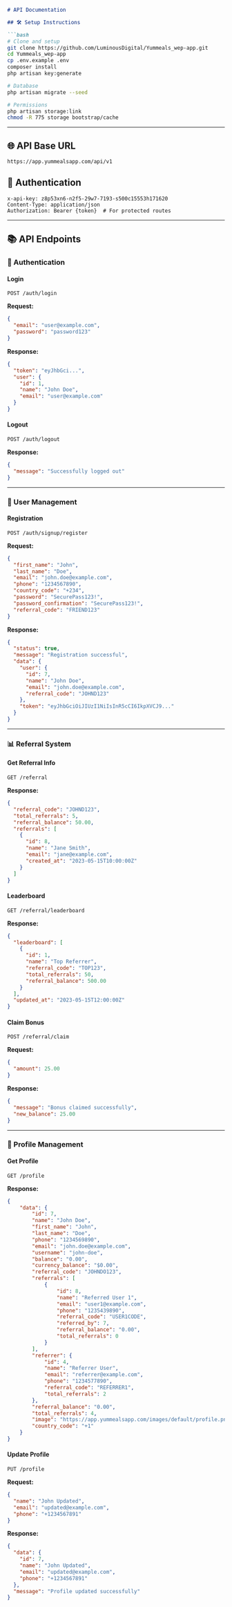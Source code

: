 ```markdown
# API Documentation

## 🛠️ Setup Instructions

```bash
# Clone and setup
git clone https://github.com/LuminousDigital/Yummeals_wep-app.git
cd Yummeals_wep-app
cp .env.example .env
composer install
php artisan key:generate

# Database
php artisan migrate --seed

# Permissions
php artisan storage:link
chmod -R 775 storage bootstrap/cache
```

---

## 🌐 API Base URL
`https://app.yummealsapp.com/api/v1`

## 🔐 Authentication
```
x-api-key: z8p53xn6-n2f5-29w7-7193-s500c15553h171620
Content-Type: application/json
Authorization: Bearer {token}  # For protected routes
```

---

## 📚 API Endpoints

### 🔑 Authentication

#### Login
`POST /auth/login`

**Request:**
```json
{
  "email": "user@example.com",
  "password": "password123"
}
```

**Response:**
```json
{
  "token": "eyJhbGci...",
  "user": {
    "id": 1,
    "name": "John Doe",
    "email": "user@example.com"
  }
}
```

#### Logout
`POST /auth/logout`

**Response:**
```json
{
  "message": "Successfully logged out"
}
```

---

### 👤 User Management

#### Registration
`POST /auth/signup/register`

**Request:**
```json
{
  "first_name": "John",
  "last_name": "Doe",
  "email": "john.doe@example.com",
  "phone": "1234567890",
  "country_code": "+234",
  "password": "SecurePass123!",
  "password_confirmation": "SecurePass123!",
  "referral_code": "FRIEND123"
}
```

**Response:**
```json
{
  "status": true,
  "message": "Registration successful",
  "data": {
    "user": {
      "id": 7,
      "name": "John Doe",
      "email": "john.doe@example.com",
      "referral_code": "JOHND123"
    },
    "token": "eyJhbGciOiJIUzI1NiIsInR5cCI6IkpXVCJ9..."
  }
}
```

---

### 📊 Referral System

#### Get Referral Info
`GET /referral`

**Response:**
```json
{
  "referral_code": "JOHND123",
  "total_referrals": 5,
  "referral_balance": 50.00,
  "referrals": [
    {
      "id": 8,
      "name": "Jane Smith",
      "email": "jane@example.com",
      "created_at": "2023-05-15T10:00:00Z"
    }
  ]
}
```

#### Leaderboard
`GET /referral/leaderboard`

**Response:**
```json
{
  "leaderboard": [
    {
      "id": 1,
      "name": "Top Referrer",
      "referral_code": "TOP123",
      "total_referrals": 50,
      "referral_balance": 500.00
    }
  ],
  "updated_at": "2023-05-15T12:00:00Z"
}
```

#### Claim Bonus
`POST /referral/claim`

**Request:**
```json
{
  "amount": 25.00
}
```

**Response:**
```json
{
  "message": "Bonus claimed successfully",
  "new_balance": 25.00
}
```

---

### 👤 Profile Management

#### Get Profile
`GET /profile`

**Response:**
```json
{
    "data": {
        "id": 7,
        "name": "John Doe",
        "first_name": "John",
        "last_name": "Doe",
        "phone": "1234569890",
        "email": "john.doe@example.com",
        "username": "john-doe",
        "balance": "0.00",
        "currency_balance": "$0.00",
        "referral_code": "JOHNDO123",
        "referrals": [
            {
                "id": 8,
                "name": "Referred User 1",
                "email": "user1@example.com",
                "phone": "1235439890",
                "referral_code": "USER1CODE",
                "referred_by": 7,
                "referral_balance": "0.00",
                "total_referrals": 0
            }
        ],
        "referrer": {
            "id": 4,
            "name": "Referrer User",
            "email": "referrer@example.com",
            "phone": "1234577890",
            "referral_code": "REFERRER1",
            "total_referrals": 2
        },
        "referral_balance": "0.00",
        "total_referrals": 4,
        "image": "https://app.yummealsapp.com/images/default/profile.png",
        "country_code": "+1"
    }
}
```

#### Update Profile
`PUT /profile`

**Request:**
```json
{
  "name": "John Updated",
  "email": "updated@example.com",
  "phone": "+1234567891"
}
```

**Response:**
```json
{
  "data": {
    "id": 7,
    "name": "John Updated",
    "email": "updated@example.com",
    "phone": "+1234567891"
  },
  "message": "Profile updated successfully"
}
```